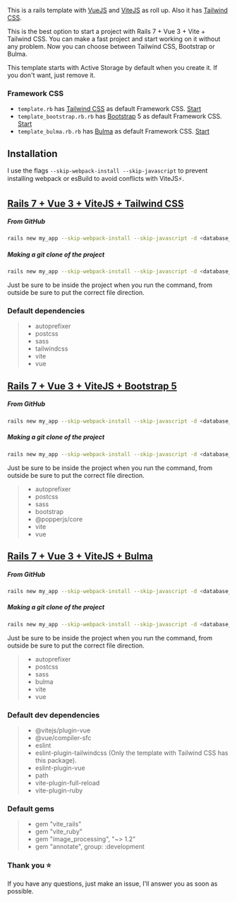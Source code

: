This is a rails template with <a href="https://vuejs.org/" target="_blank">VueJS</a> and <a href="https://vitejs.dev/" target="_blank">ViteJS</a> as roll up. Also it has <a href="https://tailwindcss.com/" target="_blank">Tailwind CSS</a>.

This is the best option to start a project with Rails 7 + Vue 3 + Vite + Tailwind CSS. You can make a fast project and start working on it without any problem. Now you can choose between Tailwind CSS, Bootstrap or Bulma.

This template starts with Active Storage by default when you create it. If you don't want, just remove it.

### Framework CSS

- `template.rb` has <a href="https://tailwindcss.com/" target="_blank">Tailwind CSS</a> as default Framework CSS. [Start](https://github.com/IsraelDCastro/rails-vite-tailwindcss-template#tailwindcss)
- `template_bootstrap.rb.rb` has <a href="https://getbootstrap.com/" target="_blank">Bootstrap</a> 5 as default Framework CSS. [Start](https://github.com/IsraelDCastro/rails-vite-tailwindcss-template#bootstrap)
- `template_bulma.rb.rb` has <a href="https://bulma.io/" target="_blank">Bulma</a> as default Framework CSS. [Start](https://github.com/IsraelDCastro/rails-vite-tailwindcss-template#bulma)

## Installation

I use the flags `--skip-webpack-install --skip-javascript` to prevent installing webpack or esBuild to avoid conflicts with ViteJS⚡️.

## <a name="tailwindcss"></a>[Rails 7 + Vue 3 + ViteJS + Tailwind CSS](#tailwindcss)

##### From GitHub

```bash
rails new my_app --skip-webpack-install --skip-javascript -d <database_you_want> -m https://raw.githubusercontent.com/IsraelDCastro/rails-vite-tailwindcss-template/master/template.rb
```

##### Making a git clone of the project

```bash
rails new my_app --skip-webpack-install --skip-javascript -d <database_you_want> -m template.rb
```

Just be sure to be inside the project when you run the command, from outside be sure to put the correct file direction.

### Default dependencies

> - autoprefixer
> - postcss
> - sass
> - tailwindcss
> - vite
> - vue

## <a name="bootstrap"></a>[Rails 7 + Vue 3 + ViteJS + Bootstrap 5](#bootstrap)

##### From GitHub

```bash
rails new my_app --skip-webpack-install --skip-javascript -d <database_you_want> -m https://raw.githubusercontent.com/IsraelDCastro/rails-vite-tailwindcss-template/master/template_bootstrap.rb
```

##### Making a git clone of the project

```bash
rails new my_app --skip-webpack-install --skip-javascript -d <database_you_want> -m template_bootstrap.rb
```

Just be sure to be inside the project when you run the command, from outside be sure to put the correct file direction.

> - autoprefixer
> - postcss
> - sass
> - bootstrap
> - @popperjs/core
> - vite
> - vue

## <a name="bulma"></a>[Rails 7 + Vue 3 + ViteJS + Bulma](#bulma)

##### From GitHub

```bash
rails new my_app --skip-webpack-install --skip-javascript -d <database_you_want> -m https://raw.githubusercontent.com/IsraelDCastro/rails-vite-tailwindcss-template/master/template_bulma.rb
```

##### Making a git clone of the project

```bash
rails new my_app --skip-webpack-install --skip-javascript -d <database_you_want> -m template_bulma.rb
```

Just be sure to be inside the project when you run the command, from outside be sure to put the correct file direction.

> - autoprefixer
> - postcss
> - sass
> - bulma
> - vite
> - vue

### Default dev dependencies

> - @vitejs/plugin-vue
> - @vue/compiler-sfc
> - eslint
> - eslint-plugin-tailwindcss (Only the template with Tailwind CSS has this package).
> - eslint-plugin-vue
> - path
> - vite-plugin-full-reload
> - vite-plugin-ruby

### Default gems

> - gem "vite_rails"
> - gem "vite_ruby"
> - gem "image_processing", "~> 1.2"
> - gem "annotate", group: :development

### Thank you ⭐️

If you have any questions, just make an issue, I'll answer you as soon as possible.
